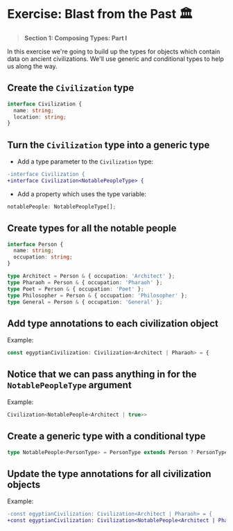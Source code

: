 # Exercise: Blast from the Past 🏛️

> **Section 1: Composing Types: Part I**

In this exercise we're going to build up the types for objects which
contain data on ancient civilizations. We'll use generic and conditional
types to help us along the way.

## Create the `Civilization` type

```typescript
interface Civilization {
  name: string;
  location: string;
}
```

## Turn the `Civilization` type into a generic type

- Add a type parameter to the `Civilization` type:

```diff
-interface Civilization {
+interface Civilization<NotablePeopleType> {
```

- Add a property which uses the type variable:

```typescript
notablePeople: NotablePeopleType[];
```

## Create types for all the notable people

```typescript
interface Person {
  name: string;
  occupation: string;
}

type Architect = Person & { occupation: 'Architect' };
type Pharaoh = Person & { occupation: 'Pharaoh' };
type Poet = Person & { occupation: 'Poet' };
type Philosopher = Person & { occupation: 'Philosopher' };
type General = Person & { occupation: 'General' };
```

## Add type annotations to each civilization object

Example:

```typescript
const egyptianCivilization: Civilization<Architect | Pharaoh> = {
```

## Notice that we can pass anything in for the `NotablePeopleType` argument

Example:

```typescript
Civilization<NotablePeople<Architect | true>>
```

## Create a generic type with a conditional type

```typescript
type NotablePeople<PersonType> = PersonType extends Person ? PersonType : never;
```

## Update the type annotations for all civilization objects

Example:

```diff
-const egyptianCivilization: Civilization<Architect | Pharaoh> = {
+const egyptianCivilization: Civilization<NotablePeople<Architect | Pharaoh>> = {
```
